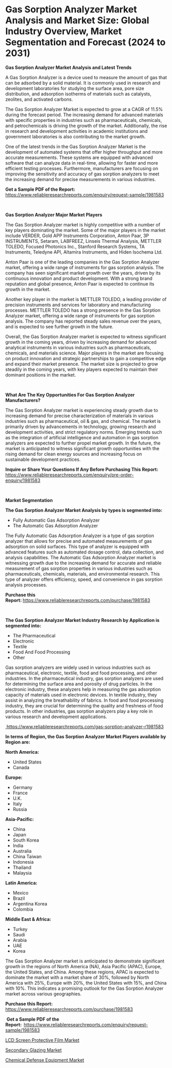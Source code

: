 <p><h1>Gas Sorption Analyzer Market Analysis and Market Size: Global Industry Overview, Market Segmentation and Forecast (2024 to 2031)</h1></p><p><strong>Gas Sorption Analyzer Market Analysis and Latest Trends</strong></p>
<p><p>A Gas Sorption Analyzer is a device used to measure the amount of gas that can be adsorbed by a solid material. It is commonly used in research and development laboratories for studying the surface area, pore size distribution, and adsorption isotherms of materials such as catalysts, zeolites, and activated carbons.</p><p>The Gas Sorption Analyzer Market is expected to grow at a CAGR of 11.5% during the forecast period. The increasing demand for advanced materials with specific properties in industries such as pharmaceuticals, chemicals, and petrochemicals is driving the growth of the market. Additionally, the rise in research and development activities in academic institutions and government laboratories is also contributing to the market growth.</p><p>One of the latest trends in the Gas Sorption Analyzer Market is the development of automated systems that offer higher throughput and more accurate measurements. These systems are equipped with advanced software that can analyze data in real-time, allowing for faster and more efficient testing processes. Furthermore, manufacturers are focusing on improving the sensitivity and accuracy of gas sorption analyzers to meet the increasing demand for precise measurements in various industries.</p></p>
<p><strong>Get a Sample PDF of the Report:&nbsp;</strong> <a href="https://www.reliableresearchreports.com/enquiry/request-sample/1981583">https://www.reliableresearchreports.com/enquiry/request-sample/1981583</a></p>
<p>&nbsp;</p>
<p><strong>Gas Sorption Analyzer Major Market Players</strong></p>
<p><p>The Gas Sorption Analyzer market is highly competitive with a number of key players dominating the market. Some of the major players in the market include VERDER, Gold APP Instruments Corporation, Anton Paar, 3P INSTRUMENTS, Setaram, LABFREEZ, Linseis Thermal Analysis, METTLER TOLEDO, Focused Photonics Inc., Stanford Research Systems, TA Instruments, Teledyne API, Altamira Instruments, and Hiden Isochema Ltd.</p><p>Anton Paar is one of the leading companies in the Gas Sorption Analyzer market, offering a wide range of instruments for gas sorption analysis. The company has seen significant market growth over the years, driven by its continuous innovation and product development. With a strong brand reputation and global presence, Anton Paar is expected to continue its growth in the market.</p><p>Another key player in the market is METTLER TOLEDO, a leading provider of precision instruments and services for laboratory and manufacturing processes. METTLER TOLEDO has a strong presence in the Gas Sorption Analyzer market, offering a wide range of instruments for gas sorption analysis. The company has reported steady sales revenue over the years, and is expected to see further growth in the future.</p><p>Overall, the Gas Sorption Analyzer market is expected to witness significant growth in the coming years, driven by increasing demand for advanced analytical instruments in various industries such as pharmaceuticals, chemicals, and materials science. Major players in the market are focusing on product innovation and strategic partnerships to gain a competitive edge and expand their market presence. The market size is projected to grow steadily in the coming years, with key players expected to maintain their dominant positions in the market.</p></p>
<p>&nbsp;</p>
<p><strong>What Are The Key Opportunities For Gas Sorption Analyzer Manufacturers?</strong></p>
<p><p>The Gas Sorption Analyzer market is experiencing steady growth due to increasing demand for precise characterization of materials in various industries such as pharmaceutical, oil & gas, and chemical. The market is primarily driven by advancements in technology, growing research and development activities, and strict regulatory norms. Emerging trends such as the integration of artificial intelligence and automation in gas sorption analyzers are expected to further propel market growth. In the future, the market is anticipated to witness significant growth opportunities with the rising demand for clean energy sources and increasing focus on sustainable development practices.</p></p>
<p><strong>Inquire or Share Your Questions If Any Before Purchasing This Report:</strong> <a href="https://www.reliableresearchreports.com/enquiry/pre-order-enquiry/1981583">https://www.reliableresearchreports.com/enquiry/pre-order-enquiry/1981583</a></p>
<p>&nbsp;</p>
<p><strong>Market Segmentation</strong></p>
<p><strong>The Gas Sorption Analyzer Market Analysis by types is segmented into:</strong></p>
<p><ul><li>Fully Automatic Gas Adsorption Analyzer</li><li>The Automatic Gas Adsorption Analyzer</li></ul></p>
<p><p>The Fully Automatic Gas Adsorption Analyzer is a type of gas sorption analyzer that allows for precise and automated measurements of gas adsorption on solid surfaces. This type of analyzer is equipped with advanced features such as automated dosage control, data collection, and analysis capabilities. The Automatic Gas Adsorption Analyzer market is witnessing growth due to the increasing demand for accurate and reliable measurement of gas sorption properties in various industries such as pharmaceuticals, chemicals, materials, and environmental research. This type of analyzer offers efficiency, speed, and convenience in gas sorption analysis processes.</p></p>
<p><strong>Purchase this Report:&nbsp;</strong><a href="https://www.reliableresearchreports.com/purchase/1981583">https://www.reliableresearchreports.com/purchase/1981583</a></p>
<p>&nbsp;</p>
<p><strong>The Gas Sorption Analyzer Market Industry Research by Application is segmented into:</strong></p>
<p><ul><li>The Pharmaceutical</li><li>Electronic</li><li>Textile</li><li>Food And Food Processing</li><li>Other</li></ul></p>
<p><p>Gas sorption analyzers are widely used in various industries such as pharmaceutical, electronic, textile, food and food processing, and other industries. In the pharmaceutical industry, gas sorption analyzers are used for determining the surface area and porosity of drug particles. In the electronic industry, these analyzers help in measuring the gas adsorption capacity of materials used in electronic devices. In textile industry, they assist in analyzing the breathability of fabrics. In food and food processing industry, they are crucial for determining the quality and freshness of food products. In other industries, gas sorption analyzers play a key role in various research and development applications.</p></p>
<p><a href="https://www.reliableresearchreports.com/gas-sorption-analyzer-r1981583">&nbsp;https://www.reliableresearchreports.com/gas-sorption-analyzer-r1981583</a></p>
<p><strong>In terms of Region, the Gas Sorption Analyzer Market Players available by Region are:</strong></p>
<p>
    <p> <strong> North America: </strong>
        <ul>
            <li>United States</li>
            <li>Canada</li>
        </ul>
        </p> 
    <p> <strong> Europe: </strong>
        <ul>
            <li>Germany</li>
            <li>France</li>
            <li>U.K.</li>
            <li>Italy</li>
            <li>Russia</li>
        </ul>
        </p> 
    <p> <strong> Asia-Pacific: </strong>
        <ul>
            <li>China</li>
            <li>Japan</li>
            <li>South Korea</li>
            <li>India</li>
            <li>Australia</li>
            <li>China Taiwan</li>
            <li>Indonesia</li>
            <li>Thailand</li>
            <li>Malaysia</li>
        </ul>
        </p> 
    <p> <strong> Latin America: </strong>
        <ul>
            <li>Mexico</li>
            <li>Brazil</li>
            <li>Argentina Korea</li>
            <li>Colombia</li>
        </ul>
        </p> 
    <p> <strong> Middle East & Africa: </strong>
        <ul>
            <li>Turkey</li>
            <li>Saudi</li>
            <li>Arabia</li>
            <li>UAE</li>
            <li>Korea</li>
        </ul>
    </p>
    </p>
<p><p>The Gas Sorption Analyzer market is anticipated to demonstrate significant growth in the regions of North America (NA), Asia Pacific (APAC), Europe, the United States, and China. Among these regions, APAC is expected to dominate the market with a market share of 30%, followed by North America with 25%, Europe with 20%, the United States with 15%, and China with 10%. This indicates a promising outlook for the Gas Sorption Analyzer market across various geographies.</p></p>
<p><strong>Purchase this Report: </strong><a href="https://www.reliableresearchreports.com/purchase/1981583">https://www.reliableresearchreports.com/purchase/1981583</a></p>
<p>&nbsp;<strong>Get a Sample PDF of the Report:&nbsp;&nbsp;</strong><a href="https://www.reliableresearchreports.com/enquiry/request-sample/1981583">https://www.reliableresearchreports.com/enquiry/request-sample/1981583</a></p>
<p><strong></strong></p>
<p><p><a href="https://www.linkedin.com/pulse/lcd-screen-protective-film-market-insight-trends-growth-forecasted-db0qf?trackingId=ecEJ8XkyYOkBhZ5vQ%2BHwgw%3D%3D">LCD Screen Protective Film Market</a></p><p><a href="https://www.linkedin.com/pulse/secondary-glazing-market-size-reveals-best-marketing-pb6jf?trackingId=axiyeJkKKwtTOM7TGEKLvg%3D%3D">Secondary Glazing Market</a></p><p><a href="https://www.linkedin.com/pulse/chemical-defense-equipment-market-trends-forecast-competitive-ohkcf?trackingId=rXfdFyvKXNtdPnNcI9gyGQ%3D%3D">Chemical Defense Equipment Market</a></p></p>